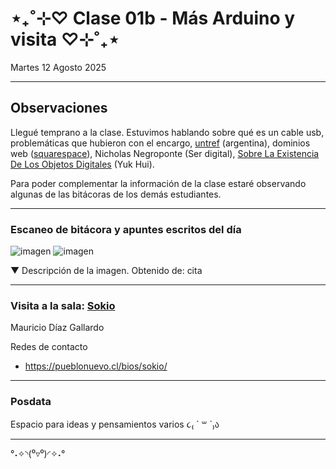 # ⋆₊˚⊹♡ Clase 01b - Más Arduino y visita ♡⊹˚₊⋆

Martes 12 Agosto 2025

***

## Observaciones

Llegué temprano a la clase. Estuvimos hablando sobre qué es un cable usb, problemáticas que hubieron con el encargo, [untref](https://untref.edu.ar/) (argentina), dominios web ([squarespace](https://domains.squarespace.com/?_gl=1*738hd0*_up*MQ..*_gs*MQ..&gclid=Cj0KCQjwzOvEBhDVARIsADHfJJTEeJeN1TUNGCQxNz5-yvEQEs0rlOaKYU0JzthbDLx4wCnfbLYaDycaAgLrEALw_wcB&gclsrc=aw.ds&gbraid=0AAAAADxS_FJc4H4HTS-bmCfMnLfT0mUS-)), Nicholas Negroponte (Ser digital), [Sobre La Existencia De Los Objetos Digitales](https://www.buscalibre.cl/libro-sobre-la-existencia-de-los-objetos-digitales/9788412703405/p/55760017) (Yuk Hui).

Para poder complementar la información de la clase estaré observando algunas de las bitácoras de los demás estudiantes.

***

### Escaneo de bitácora y apuntes escritos del día

![imagen](./archivos/.)
![imagen](./archivos/.)

▼ Descripción de la imagen. Obtenido de: cita

***

### Visita a la sala: [Sokio](https://sokio.studio/)

Mauricio Díaz Gallardo

Redes de contacto

- <https://pueblonuevo.cl/bios/sokio/>

***

### Posdata

Espacio para ideas y pensamientos varios ૮₍ ´ ꒳ `₎ა

***

°˖✧◝(⁰▿⁰)◜✧˖°
